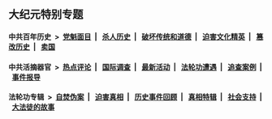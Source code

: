 ## 大纪元特别专题

#### 中共百年历史 &nbsp;>&nbsp; [党魁面目](indexes/nf1176107/README.md?01110430) &nbsp;| &nbsp; [杀人历史](indexes/nf1176106/README.md?01110430) &nbsp;| &nbsp; [破坏传统和道德](indexes/nf1176106/README.md?01110430) &nbsp;| &nbsp; [迫害文化精英](indexes/nf1176111/README.md?01110430) &nbsp;| &nbsp; [篡改历史](indexes/nf1176115/README.md?01110430) &nbsp;| &nbsp; [卖国](indexes/nf1176117/README.md?01110430) 

#### 中共活摘器官 &nbsp;>&nbsp; [热点评论](indexes/nf5879/README.md?01110430) &nbsp;| &nbsp; [国际调查](indexes/nf5947/README.md?01110430) &nbsp;| &nbsp; [最新活动](indexes/nf5883/README.md?01110430) &nbsp;| &nbsp; [法轮功遭遇](indexes/nf5881/README.md?01110430) &nbsp;| &nbsp; [追查案例](indexes/nf5880/README.md?01110430) &nbsp;| &nbsp; [事件报导](indexes/nf5877/README.md?01110430) 

#### 法轮功专辑 &nbsp;>&nbsp; [自焚伪案](indexes/nf5562/README.md?01110430) &nbsp;| &nbsp; [迫害真相](indexes/nf4379/README.md?01110430) &nbsp;| &nbsp; [历史事件回顾](indexes/nf5793/README.md?01110430) &nbsp;| &nbsp; [真相特辑](indexes/nf4389/README.md?01110430) &nbsp;| &nbsp; [社会支持](indexes/nf4386/README.md?01110430) &nbsp;| &nbsp; [大法徒的故事](indexes/nf1147481/README.md?01110430) 


